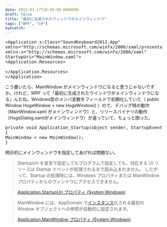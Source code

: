 ```yaml
---
date: 2012-03-17T20:49:50.0000000
draft: false
title: "最初に生成されたウィンドウがメインウィンドウ"
tags: ["WPF", "C#"]
eyecatch: 
---
```


<pre class="code" data-unlink>﻿&lt;Application x:Class=&#34;SoundKeyboard2012.App&#34;
xmlns=&#34;http://schemas.microsoft.com/winfx/2006/xaml/presentation&#34;
xmlns:x=&#34;http://schemas.microsoft.com/winfx/2006/xaml&#34;
StartupUri=&#34;MainWindow.xaml&#34;&gt;
&lt;Application.Resources&gt;

&lt;/Application.Resources&gt;
&lt;/Application&gt;</pre>
<p>こう書いたら、MainWindow がメインウィンドウになると思うじゃないですか。けれど、WPF って「最初に生成されたウインドウがメインウィンドウになる」んだね。Windows型のメンバ変数をフィールドで初期化していた（ public Window HogeWindow = new HogeWindow() ）ので、デバッグ時の動作（MainWindow.xaml がメインウィンドウ）と、リリースバイナリの動作（HogeDialog.xamlがメインウィンドウ）が違っていて、ちょっと困った。</p>

<pre class="code" data-unlink>private void Application_Startup(object sender, StartupEventArgs e)
{
MainWindow = new MainWindow();
}</pre>
<p>明示的にメインウィンドウを指定してあげれば問題ない。</p>

<blockquote cite="http://msdn.microsoft.com/ja-jp/library/system.windows.application.startupuri.aspx">
<p>StartupUri を宣言で設定してもプログラムで設定しても、対応する UI リソースは Startup イベントが処理されるまで読み込まれません。 したがって、Startup の処理時には、Windows プロパティまたは MainWindow プロパティからのウィンドウにアクセスできません。</p>

<cite><a href="http://msdn.microsoft.com/ja-jp/library/system.windows.application.startupuri.aspx">

Application.StartupUri &#x30D7;&#x30ED;&#x30D1;&#x30C6;&#x30A3;  (System.Windows)

</a></cite>
</blockquote>

<blockquote cite="http://msdn.microsoft.com/ja-jp/library/system.windows.application.mainwindow.aspx">
<p>MainWindow には、AppDomain で<a class="keyword" href="http://d.hatena.ne.jp/keyword/%A5%A4%A5%F3%A5%B9%A5%BF%A5%F3%A5%B9">インスタンス</a>化される最初の Window オブジェクトへの参照が自動的に設定されます。</p>

<cite><a href="http://msdn.microsoft.com/ja-jp/library/system.windows.application.mainwindow.aspx">

Application.MainWindow &#x30D7;&#x30ED;&#x30D1;&#x30C6;&#x30A3;  (System.Windows)

</a></cite>
</blockquote>
